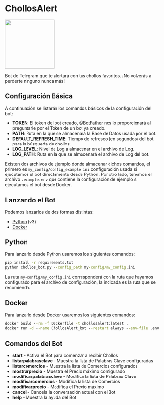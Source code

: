 # ChollosAlert
<img src="./img/LogoChollosAlert.png" width="160px">

Bot de Telegram que te alertará con tus chollos favoritos. ¡No volverás a perderte ninguno nunca más!

## Configuración Básica

A continuación se listarán los comandos básicos de la configuración del bot:

- **TOKEN**: El token del bot creado, [@BotFather](https://telegram.me/BotFather) nos lo proporcionará al preguntarle por el Token de un bot ya creado.
- **PATH**: Ruta en la que se almacenará la Base de Datos usada por el bot.
- **DEFAULT_REFRESH_TIME**: Tiempo de refresco (en segundos) del bot para la búsqueda de chollos.
- **LOG_LEVEL**: Nivel de Log a almacenar en el archivo de Log.
- **LOG_PATH**: Ruta en la que se almacenará el archivo de Log del bot.

Existen dos archivos de ejemplo donde almacenar dichos comandos, el primero es `my_config/config_example.ini` configuración usada si ejecutamos el bot directamente desde Python. Por otro lado, tenemos el archivo `.example.env` que contiene la configuración de ejemplo si ejecutamos el bot desde Docker.

## Lanzando el Bot

Podemos lanzarlos de dos formas distintas:

- [Python](./README.md#python) (v3)
- [Docker](./README.md#docker)

## Python

Para lanzarlo desde Python usaremos los siguientes comandos:

```bat
pip install -r requirements.txt
python chollos_bot.py --config_path my-config/my_config.ini
```

La ruta `my-config/my_config.ini` corresponderá con la ruta que hayamos configurado para el archivo de configuración, la indicada es la ruta que se recomienda.

## Docker

Para lanzarlo desde Docker usaremos los siguientes comandos:

```bat
docker build --rm -f Dockerfile -t chollosalert:latest .
docker run -d --name ChollosAlert_bot --restart always --env-file .env chollosalert:latest
```

## Comandos del Bot

- **start** - Activa el Bot para comenzar a recibir Chollos
- **listarpalabrasclave** - Muestra la lista de Palabras Clave configuradas
- **listarcomercios** - Muestra la lista de Comercios configurados
- **mostrarprecio** - Muestra el Precio máximo configurado
- **modificarpalabrasclave** - Modifica la lista de Palabras Clave
- **modificarcomercios** - Modifica la lista de Comercios
- **modificarprecio** - Modifica el Precio máximo
- **cancel** - Cancela la conversación actual con el Bot
- **help** - Muestra la ayuda del Bot